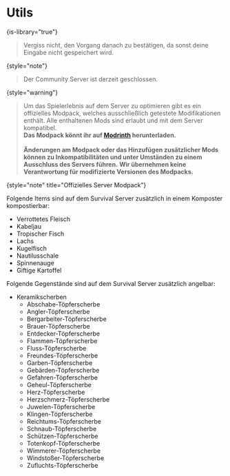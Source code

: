 # Utils

{is-library="true"}

<snippet id="remember-confirmation">

> Vergiss nicht, den Vorgang danach zu bestätigen, da sonst deine Eingabe nicht gespeichert wird.
>
{style="note"}

</snippet>

<snippet id="survival-closed">

> Der Community Server ist derzeit geschlossen.
>
{style="warning"}

</snippet>

<snippet id="mod-pack">

> Um das Spielerlebnis auf dem Server zu optimieren gibt es ein offizielles Modpack, welches ausschließlich getestete
> Modifikationen enthält.
> Alle enthaltenen Mods sind erlaubt und mit dem Server kompatibel.
> \
> **Das Modpack könnt ihr
auf [Modrinth](https://modrinth.com/modpack/castcrafter-survival-server "Klicke, um zum Modpack zu gelangen!")
herunterladen.**
> \
> \
> **Änderungen am Modpack oder das Hinzufügen zusätzlicher Mods können zu Inkompatibilitäten und unter Umständen zu
einem Ausschluss des Servers führen.**
> **Wir übernehmen keine Verantwortung für modifizierte Versionen des Modpacks.**
>
{style="note" title="Offizielles Server Modpack"}

</snippet>

<snippet id="compostable-items">

Folgende Items sind auf dem Survival Server zusätzlich in einem Komposter kompostierbar:

- Verrottetes Fleisch
- Kabeljau
- Tropischer Fisch
- Lachs
- Kugelfisch
- Nautilusschale
- Spinnenauge
- Giftige Kartoffel

</snippet>

<snippet id="additionally-fishing-loot">

Folgende Gegenstände sind auf dem Survival Server zusätzlich angelbar:

- Keramikscherben
  - Abschabe-Töpferscherbe
  - Angler-Töpferscherbe
  - Bergarbeiter-Töpferscherbe
  - Brauer-Töpferscherbe
  - Entdecker-Töpferscherbe
  - Flammen-Töpferscherbe
  - Fluss-Töpferscherbe
  - Freundes-Töpferscherbe
  - Garben-Töpferscherbe
  - Gebärden-Töpferscherbe
  - Gefahren-Töpferscherbe
  - Geheul-Töpferscherbe
  - Herz-Töpferscherbe
  - Herzschmerz-Töpferscherbe
  - Juwelen-Töpferscherbe
  - Klingen-Töpferscherbe
  - Reichtums-Töpferscherbe
  - Schnaub-Töpferscherbe
  - Schützen-Töpferscherbe
  - Totenkopf-Töpferscherbe
  - Wimmerer-Töpferscherbe
  - Windstoßer-Töpferscherbe
  - Zufluchts-Töpferscherbe
  
</snippet>
